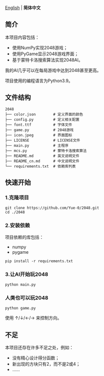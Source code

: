 [English](README.md) | __简体中文__

## 简介

本项目内容包括：
* 使用NumPy实现2048游戏；
* 使用PyGame显示2048游戏界面；
* 基于蒙特卡洛搜索算法实现2048AI。

我的AI几乎可以在每局游戏中达到2048甚至更高。

项目使用的编程语言为Python3.9。

## 文件结构

```
2048
├── color.json        # 定义界面的颜色
├── config.py         # 定义相关配置
├── font.ttf          # 字体文件
├── game.py           # 2048游戏
├── icon.jpeg         # 界面图标
├── LICENSE           # LICENSE文件
├── main.py           # 主程序
├── mcs.py            # 蒙特卡洛搜索算法
├── README.md         # 英文说明文件
├── README_cn.md      # 中文说明文件
└── requirements.txt  # 依赖库列表
```

## 快速开始

### 1.克隆项目

```shell
git clone https://github.com/Yue-0/2048.git
cd ./2048
```

### 2.安装依赖

项目依赖的库包括：
* numpy
* pygame

```shell
pip install -r requirements.txt
```

### 3.让AI开始玩2048

```shell
python main.py
```

### 人类也可以玩2048

```shell
python game.py
```

使用 ↑/↓/←/→ 来控制方向。

## 不足

本项目还存在许多不足之处，例如：
* 没有精心设计得分函数；
* 新出现的方块只有2，而不是2或4；
* ……

